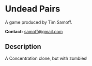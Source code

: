 # Undead Pairs

A game produced by Tim Samoff.

**Contact:** samoff@gmail.com

## Description

A Concentration clone, but with zombies!
